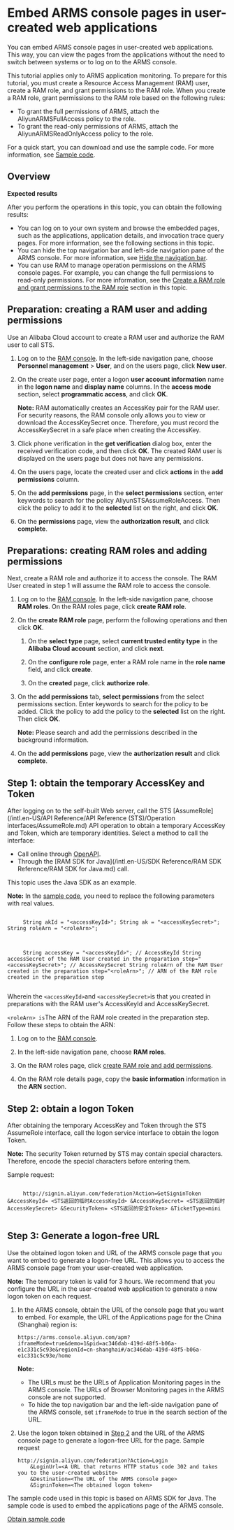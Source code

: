 # Embed ARMS console pages in user-created web applications

You can embed ARMS console pages in user-created web applications. This way, you can view the pages from the applications without the need to switch between systems or to log on to the ARMS console.

This tutorial applies only to ARMS application monitoring. To prepare for this tutorial, you must create a Resource Access Management \(RAM\) user, create a RAM role, and grant permissions to the RAM role. When you create a RAM role, grant permissions to the RAM role based on the following rules:

-   To grant the full permissions of ARMS, attach the AliyunARMSFullAccess policy to the role.
-   To grant the read-only permissions of ARMS, attach the AliyunARMSReadOnlyAccess policy to the role.

For a quick start, you can download and use the sample code. For more information, see [Sample code](https://aliware-images.oss-cn-hangzhou.aliyuncs.com/demo/ARMS/embedPage.zip).

## Overview

**Expected results**

After you perform the operations in this topic, you can obtain the following results:

-   You can log on to your own system and browse the embedded pages, such as the applications, application details, and invocation trace query pages. For more information, see the following sections in this topic.
-   You can hide the top navigation bar and left-side navigation pane of the ARMS console. For more information, see [Hide the navigation bar](#step_ejt_0s8_cjt).
-   You can use RAM to manage operation permissions on the ARMS console pages. For example, you can change the full permissions to read-only permissions. For more information, see the [Create a RAM role and grant permissions to the RAM role](#section_qcc_ejh_ix5) section in this topic.

## Preparation: creating a RAM user and adding permissions

Use an Alibaba Cloud account to create a RAM user and authorize the RAM user to call STS.

1.  Log on to the [RAM console](http://ram.console.aliyun.com). In the left-side navigation pane, choose **Personnel management** \> **User**, and on the users page, click **New user**.

2.  On the create user page, enter a logon **user account information** name in the **logon name** and **display name** columns. In the **access mode** section, select **programmatic access**, and click **OK**.

    **Note:** RAM automatically creates an AccessKey pair for the RAM user. For security reasons, the RAM console only allows you to view or download the AccessKeySecret once. Therefore, you must record the AccessKeySecret in a safe place when creating the AccessKey.

3.  Click phone verification in the **get verification** dialog box, enter the received verification code, and then click **OK**. The created RAM user is displayed on the users page but does not have any permissions.

4.  On the users page, locate the created user and click **actions** in the **add permissions** column.

5.  On the **add permissions** page, in the **select permissions** section, enter keywords to search for the policy AliyunSTSAssumeRoleAccess. Then click the policy to add it to the **selected** list on the right, and click **OK**.

6.  On the **permissions** page, view the **authorization result**, and click **complete**.


## Preparations: creating RAM roles and adding permissions

Next, create a RAM role and authorize it to access the console. The RAM User created in step 1 will assume the RAM role to access the console.

1.  Log on to the [RAM console](http://ram.console.aliyun.com). In the left-side navigation pane, choose **RAM roles**. On the RAM roles page, click **create RAM role**.

2.  On the **create RAM role** page, perform the following operations and then click **OK**.

    1.  On the **select type** page, select **current trusted entity type** in the **Alibaba Cloud account** section, and click **next**.

    2.  On the **configure role** page, enter a RAM role name in the **role name** field, and click **create**.

    3.  On the **created** page, click **authorize role**.

3.  On the **add permissions** tab, **select permissions** from the select permissions section. Enter keywords to search for the policy to be added. Click the policy to add the policy to the **selected** list on the right. Then click **OK**.

    **Note:** Please search and add the permissions described in the background information.

4.  On the **add permissions** page, view the **authorization result** and click **complete**.


## Step 1: obtain the temporary AccessKey and Token

After logging on to the self-built Web server, call the STS [AssumeRole](/intl.en-US/API Reference/API Reference (STS)/Operation interfaces/AssumeRole.md) API operation to obtain a temporary AccessKey and Token, which are temporary identities. Select a method to call the interface:

-   Call online through [OpenAPI](https://api.aliyun.com/#/?product=Sts&api=AssumeRole).
-   Through the [RAM SDK for Java](/intl.en-US/SDK Reference/RAM SDK Reference/RAM SDK for Java.md) call.

This topic uses the Java SDK as an example.

**Note:** In the [sample code](https://aliware-images.oss-cn-hangzhou.aliyuncs.com/demo/ARMS/embedPage.zip), you need to replace the following parameters with real values.

```

     String akId = "<accessKeyId>"; String ak = "<accessKeySecret>"; String roleArn = "<roleArn>"; 
   
```

```

     String accessKey = "<accessKeyId>"; // AccessKeyId String accessSecret of the RAM User created in the preparation step="<accessKeySecret>"; // AccessKeySecret String roleArn of the RAM User created in the preparation step="<roleArn>"; // ARN of the RAM role created in the preparation step 
   
```

Wherein the `<accessKeyId>`and `<accessKeySecret>`is that you created in preparations with the RAM user's AccessKeyId and AccessKeySecret.

`<roleArn> is`The ARN of the RAM role created in the preparation step. Follow these steps to obtain the ARN:

1.  Log on to the [RAM console](http://ram.console.aliyun.com).

2.  In the left-side navigation pane, choose **RAM roles**.

3.  On the RAM roles page, click [create RAM role and add permissions](#d7e1344).

4.  On the RAM role details page, copy the **basic information** information in the **ARN** section.


## Step 2: obtain a logon Token

After obtaining the temporary AccessKey and Token through the STS AssumeRole interface, call the logon service interface to obtain the logon Token.

**Note:** The security Token returned by STS may contain special characters. Therefore, encode the special characters before entering them.

Sample request:

```

     http://signin.aliyun.com/federation?Action=GetSigninToken &AccessKeyId= <STS返回的临时AccessKeyId> &AccessKeySecret= <STS返回的临时AccessKeySecret> &SecurityToken= <STS返回的安全Token> &TicketType=mini 
   
```

## Step 3: Generate a logon-free URL

Use the obtained logon token and URL of the ARMS console page that you want to embed to generate a logon-free URL. This allows you to access the ARMS console page from your user-created web application.

**Note:** The temporary token is valid for 3 hours. We recommend that you configure the URL in the user-created web application to generate a new logon token on each request.

1.  In the ARMS console, obtain the URL of the console page that you want to embed. For example, the URL of the Applications page for the China \(Shanghai\) region is:

    ```
    https://arms.console.aliyun.com/apm?iframeMode=true&demo=1&pid=ac346dab-419d-48f5-b06a-e1c331c5c93e&regionId=cn-shanghai#/ac346dab-419d-48f5-b06a-e1c331c5c93e/home
    ```

    **Note:**

    -   The URLs must be the URLs of Application Monitoring pages in the ARMS console. The URLs of Browser Monitoring pages in the ARMS console are not supported.
    -   To hide the top navigation bar and the left-side navigation pane of the ARMS console, set `iframeMode` to true in the search section of the URL.
2.  Use the logon token obtained in [Step 2](#sc_step_2) and the URL of the ARMS console page to generate a logon-free URL for the page. Sample request

    ```
    http://signin.aliyun.com/federation?Action=Login
        &LoginUrl=<A URL that returns HTTP status code 302 and takes you to the user-created website>
        &Destination=<The URL of the ARMS console page>
        &SigninToken=<The obtained logon token>
    ```


The sample code used in this topic is based on ARMS SDK for Java. The sample code is used to embed the applications page of the ARMS console.

[Obtain sample code](https://aliware-images.oss-cn-hangzhou.aliyuncs.com/demo/ARMS/embedPage.zip)

